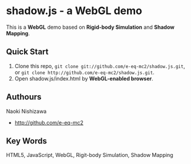 shadow.js - a WebGL demo
========
This is a **WebGL** demo based on **Rigid-body Simulation** and **Shadow Mapping**.

Quick Start
--------
1. Clone this repo, `git clone git://github.com/e-eq-mc2/shadow.js.git`, or `git clone http://github.com/e-eq-mc2/shadow.js.git`.
2. Open shadow.js/index.html by **WebGL-enabled browser**.

Authours
--------
Naoki Nishizawa
* <http://github.com/e-eq-mc2>

Key Words
--------
HTML5, JavaScript, WebGL, Rigit-body Simulation, Shadow Mapping

